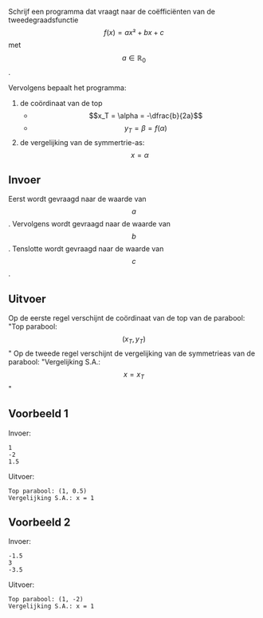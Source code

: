 Schrijf een programma dat vraagt naar de coëfficiënten van de tweedegraadsfunctie $$f(x) = ax² + bx + c$$ met $$a \in \mathbb{R}_0$$.

Vervolgens bepaalt het programma:
1. de coördinaat van de top
   - $$x_T = \alpha = -\dfrac{b}{2a}$$
   - $$y_T = \beta  = f(\alpha)$$
2. de vergelijking van de symmertrie-as: $$x = \alpha$$
   
## Invoer
Eerst wordt gevraagd naar de waarde van $$a$$.
Vervolgens wordt gevraagd naar de waarde van $$b$$.
Tenslotte wordt gevraagd naar de waarde van $$c$$.

## Uitvoer
Op de eerste regel verschijnt de coördinaat van de top van de parabool: "Top parabool: $$(x_T, y_T)$$"
Op de tweede regel verschijnt de vergelijking van de symmetrieas van de parabool: "Vergelijking S.A.: $$x = x_T$$"

## Voorbeeld 1
Invoer:
```
1
-2
1.5
```
Uitvoer:
```
Top parabool: (1, 0.5)
Vergelijking S.A.: x = 1
```

## Voorbeeld 2
Invoer:
```
-1.5
3
-3.5
```
Uitvoer:
```
Top parabool: (1, -2)
Vergelijking S.A.: x = 1
```
